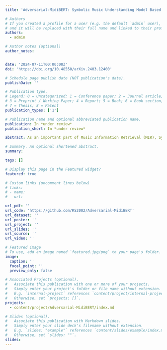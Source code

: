 ```yaml
---
title: 'Adversarial-MidiBERT: Symbolic Music Understanding Model Based on Unbias Pre-training and Mask Fine-tuning'

# Authors
# If you created a profile for a user (e.g. the default `admin` user), write the username (folder name) here
# and it will be replaced with their full name and linked to their profile.
authors:
  - admin

# Author notes (optional)
author_notes:


date: '2024-07-11T00:00:00Z'
doi: 'https://doi.org/10.48550/arXiv.2403.12400'

# Schedule page publish date (NOT publication's date).
publishDate: ''

# Publication type.
# Legend: 0 = Uncategorized; 1 = Conference paper; 2 = Journal article;
# 3 = Preprint / Working Paper; 4 = Report; 5 = Book; 6 = Book section;
# 7 = Thesis; 8 = Patent
publication_types: ['1']

# Publication name and optional abbreviated publication name.
publication: In *under review*
publication_short: In *under review*

abstract: As an important part of Music Information Retrieval (MIR), Symbolic Music Understanding (SMU) has gained substantial attention, as it can assist musicians and amateurs in learning and creating music. Recently, pre-trained language models have been widely adopted in SMU because the symbolic music shares a huge similarity with natural language, and the pre-trained manner also helps make full use of limited music data. However, the issue of bias, such as sexism, ageism, and racism, has been observed in pre-trained language models, which is attributed to the imbalanced distribution of training data. It also has a significant influence on the performance of downstream tasks, which also happens in SMU. To address this challenge, we propose Adversarial-MidiBERT, a symbolic music understanding model based on Bidirectional Encoder Representations from Transformers (BERT). We introduce an unbiased pre-training method based on adversarial learning to minimize the participation of tokens that lead to biases during training. Furthermore, we propose a mask fine-tuning method to narrow the data gap between pre-training and fine-tuning, which can help the model converge faster and perform better. We evaluate our method on four music understanding tasks, and our approach demonstrates excellent performance in all of them. The code for our model is publicly available at https://github.com/RS2002/Adversarial-MidiBERT.

# Summary. An optional shortened abstract.
summary: 

tags: []

# Display this page in the Featured widget?
featured: true

# Custom links (uncomment lines below)
# links:
# - name: 
#   url: 

url_pdf: ''
url_code: 'https://github.com/RS2002/Adversarial-MidiBERT'
url_dataset: ''
url_poster: ''
url_project: ''
url_slides: ''
url_source: ''
url_video: ''

# Featured image
# To use, add an image named `featured.jpg/png` to your page's folder.
image:
  caption: ''
  focal_point: ''
  preview_only: false

# Associated Projects (optional).
#   Associate this publication with one or more of your projects.
#   Simply enter your project's folder or file name without extension.
#   E.g. `internal-project` references `content/project/internal-project/index.md`.
#   Otherwise, set `projects: []`.
projects:
  - content/project/Adversarial-MidiBERT/index.md

# Slides (optional).
#   Associate this publication with Markdown slides.
#   Simply enter your slide deck's filename without extension.
#   E.g. `slides: "example"` references `content/slides/example/index.md`.
#   Otherwise, set `slides: ""`.
slides: 
---
```

